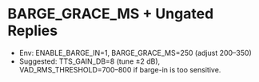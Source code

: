 # BARGE_GRACE_MS + Ungated Replies
- Env: ENABLE_BARGE_IN=1, BARGE_GRACE_MS=250 (adjust 200–350)
- Suggested: TTS_GAIN_DB=8 (tune ±2 dB), VAD_RMS_THRESHOLD=700–800 if barge-in is too sensitive.
